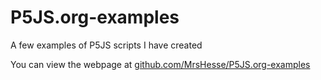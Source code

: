# P5JS.org-examples
A few examples of P5JS scripts I have created

You can view the webpage at [github.com/MrsHesse/P5JS.org-examples](https://github.com/MrsHesse/P5JS.org-examples)
